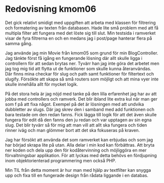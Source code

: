 ---
---
Redovisning kmom06
=========================

Det gick relativt smidigt med uppgiften att arbeta med klassen för filtrering
och formatering av texten från databasen. Hade lite små problem med att få
multipla filter att fungera med det löste sig till slut. Min testsida i
ramverket visar de fyra filtrerna en och en medans jag i post/page hanterar
flera på samma gång.

Jag använde jag min Movie från kmom05 som grund för min BlogController. Jag
tänkte först få igång en fungerande lösning där allt skulle ligga i controllern
för att sedan brytas ner. Tyvärr han jag inte göra det arbetet men jag tog mig
tid att flytta ut de funktioner som skulle kunna återanvändas. Där finns mina
checkar för slug och path samt funktioner för filtertext och slugify. Försökte
att skapa så små routers som möjligt och att mina vyer inte skulle innehålla
allt för mycket logik.

På det stora hela är jag nöjd med tanke på den lilla erfarenhet jag har av att
jobba med controllers och ramverk. Det blir ibland lite extra kul när man ger
som f på att fixa något. Exempel på det är lösningen med att undvika dubbletter
av slugs. Där jag skrev den i samband med add funktionen och bara testade om den
redan fanns. Fick lägga till logik för att det även skulle fungera för edit då
den fanns den ju redan och var upptagen av sin egna slug. Det blir tyvärr så
för mig att man vill att allt ska fungera och tiden rinner iväg och man glömmer
bort att det ska fokuseras på kraven.

Jag har försökt att använda det som ramverket kan erbjudas och som jag har
börjad skrapa lite på utan. Alla delar i min kod kan förbättras. Att bryta ner
koden och dela upp den för kodåtervinning och möjliggöra en mer förvaltningsbar
applikation. För att lyckas med detta behövs en fördjupning inom
objektorienterad  programmering men också PHP.

Min TIL från detta moment är hur man med hjälp av textfilter kan snygga upp och
fixa till en fungerade design från rådata liggande i en databas.
